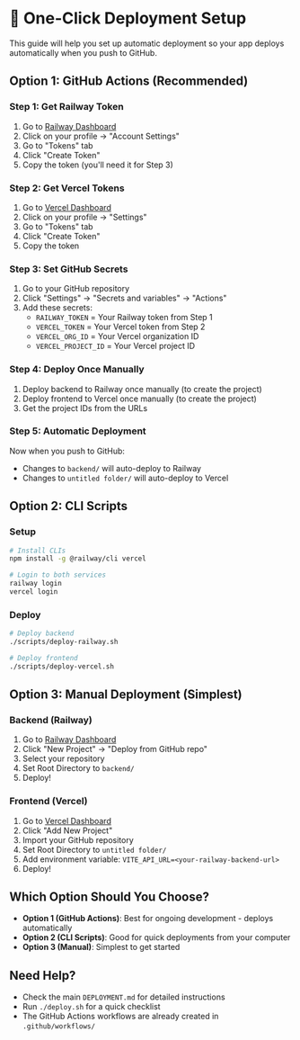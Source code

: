 # 🚀 One-Click Deployment Setup

This guide will help you set up automatic deployment so your app deploys automatically when you push to GitHub.

## Option 1: GitHub Actions (Recommended)

### Step 1: Get Railway Token
1. Go to [Railway Dashboard](https://railway.app/dashboard)
2. Click on your profile → "Account Settings"
3. Go to "Tokens" tab
4. Click "Create Token"
5. Copy the token (you'll need it for Step 3)

### Step 2: Get Vercel Tokens
1. Go to [Vercel Dashboard](https://vercel.com/dashboard)
2. Click on your profile → "Settings"
3. Go to "Tokens" tab
4. Click "Create Token"
5. Copy the token

### Step 3: Set GitHub Secrets
1. Go to your GitHub repository
2. Click "Settings" → "Secrets and variables" → "Actions"
3. Add these secrets:
   - `RAILWAY_TOKEN` = Your Railway token from Step 1
   - `VERCEL_TOKEN` = Your Vercel token from Step 2
   - `VERCEL_ORG_ID` = Your Vercel organization ID
   - `VERCEL_PROJECT_ID` = Your Vercel project ID

### Step 4: Deploy Once Manually
1. Deploy backend to Railway once manually (to create the project)
2. Deploy frontend to Vercel once manually (to create the project)
3. Get the project IDs from the URLs

### Step 5: Automatic Deployment
Now when you push to GitHub:
- Changes to `backend/` will auto-deploy to Railway
- Changes to `untitled folder/` will auto-deploy to Vercel

## Option 2: CLI Scripts

### Setup
```bash
# Install CLIs
npm install -g @railway/cli vercel

# Login to both services
railway login
vercel login
```

### Deploy
```bash
# Deploy backend
./scripts/deploy-railway.sh

# Deploy frontend  
./scripts/deploy-vercel.sh
```

## Option 3: Manual Deployment (Simplest)

### Backend (Railway)
1. Go to [Railway Dashboard](https://railway.app/dashboard)
2. Click "New Project" → "Deploy from GitHub repo"
3. Select your repository
4. Set Root Directory to `backend/`
5. Deploy!

### Frontend (Vercel)
1. Go to [Vercel Dashboard](https://vercel.com/dashboard)
2. Click "Add New Project"
3. Import your GitHub repository
4. Set Root Directory to `untitled folder/`
5. Add environment variable: `VITE_API_URL=<your-railway-backend-url>`
6. Deploy!

## Which Option Should You Choose?

- **Option 1 (GitHub Actions)**: Best for ongoing development - deploys automatically
- **Option 2 (CLI Scripts)**: Good for quick deployments from your computer
- **Option 3 (Manual)**: Simplest to get started

## Need Help?

- Check the main `DEPLOYMENT.md` for detailed instructions
- Run `./deploy.sh` for a quick checklist
- The GitHub Actions workflows are already created in `.github/workflows/` 